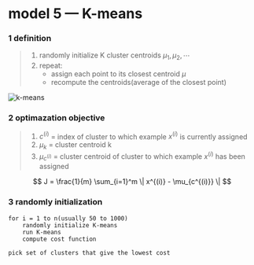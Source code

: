 # model 5 — K-means

### 1 definition

> 1. randomly initialize K cluster centroids $\mu_1, \mu_2, \cdots$
> 2. repeat:
>    - assign each point to its closest centroid $\mu$
>    - recompute the centroids(average of the closest point)

![k-means](D:\VSCode\web\blog\static\article\ai\k-means.png)

### 2 optimazation objective

> 1. $c^{(i)}$ = index of cluster to which example $x^{(i)}$ is currently assigned
> 2. $\mu_k$ = cluster centroid k
> 3. $\mu_{c^{(i)}}$ = cluster centroid of cluster to which example $x^{(i)}$ has been assigned

$$
J = \frac{1}{m} \sum_{i=1}^m \| x^{(i)} - \mu_{c^{(i)}} \|
$$

### 3 randomly initialization

```
for i = 1 to n(usually 50 to 1000)
	randomly initialize K-means
	run K-means
	compute cost function
	
pick set of clusters that give the lowest cost
```



